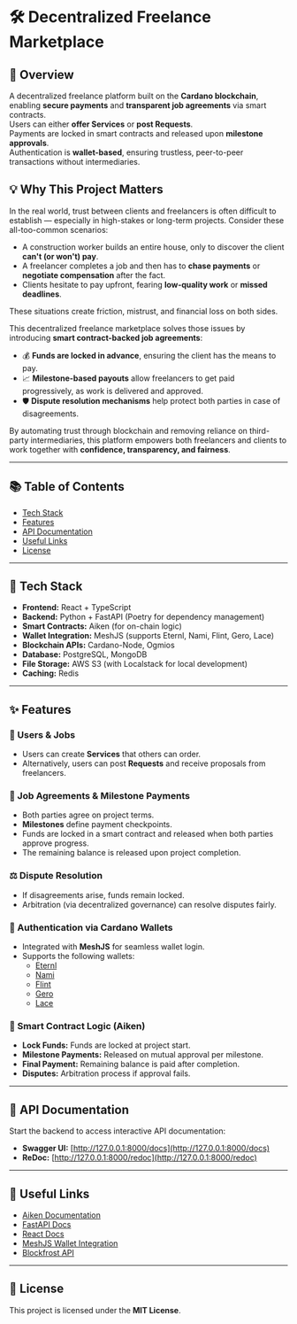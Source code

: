 # 🛠️ Decentralized Freelance Marketplace

## 🚀 Overview

A decentralized freelance platform built on the **Cardano blockchain**, enabling **secure payments** and **transparent job agreements** via smart contracts.  
Users can either **offer Services** or **post Requests**.  
Payments are locked in smart contracts and released upon **milestone approvals**.  
Authentication is **wallet-based**, ensuring trustless, peer-to-peer transactions without intermediaries.

## 💡 Why This Project Matters

In the real world, trust between clients and freelancers is often difficult to establish — especially in high-stakes or long-term projects. Consider these all-too-common scenarios:

- A construction worker builds an entire house, only to discover the client **can't (or won't) pay**.
- A freelancer completes a job and then has to **chase payments** or **negotiate compensation** after the fact.
- Clients hesitate to pay upfront, fearing **low-quality work** or **missed deadlines**.

These situations create friction, mistrust, and financial loss on both sides.

This decentralized freelance marketplace solves those issues by introducing **smart contract-backed job agreements**:

- 💰 **Funds are locked in advance**, ensuring the client has the means to pay.
- 📈 **Milestone-based payouts** allow freelancers to get paid progressively, as work is delivered and approved.
- 🛡️ **Dispute resolution mechanisms** help protect both parties in case of disagreements.

By automating trust through blockchain and removing reliance on third-party intermediaries, this platform empowers both freelancers and clients to work together with **confidence, transparency, and fairness**.


---

## 📚 Table of Contents
- [Tech Stack](#tech-stack)
- [Features](#features)
- [API Documentation](#api-documentation)
- [Useful Links](#useful-links)
- [License](#license)

---

## 🧰 Tech Stack

- **Frontend:** React + TypeScript  
- **Backend:** Python + FastAPI (Poetry for dependency management)
- **Smart Contracts:** Aiken (for on-chain logic)  
- **Wallet Integration:** MeshJS (supports Eternl, Nami, Flint, Gero, Lace)  
- **Blockchain APIs:** Cardano-Node, Ogmios  
- **Database:** PostgreSQL, MongoDB  
- **File Storage:** AWS S3 (with Localstack for local development)  
- **Caching:** Redis  

---

## ✨ Features

### 👥 Users & Jobs
- Users can create **Services** that others can order.
- Alternatively, users can post **Requests** and receive proposals from freelancers.

### 🤝 Job Agreements & Milestone Payments
- Both parties agree on project terms.
- **Milestones** define payment checkpoints.
- Funds are locked in a smart contract and released when both parties approve progress.
- The remaining balance is released upon project completion.

### ⚖️ Dispute Resolution
- If disagreements arise, funds remain locked.
- Arbitration (via decentralized governance) can resolve disputes fairly.

### 🔐 Authentication via Cardano Wallets
- Integrated with **MeshJS** for seamless wallet login.
- Supports the following wallets:
  - [Eternl](https://eternl.io)
  - [Nami](https://namiwallet.io)
  - [Flint](https://flintwallet.io)
  - [Gero](https://gerowallet.io)
  - [Lace](https://www.lace.io)

### 📜 Smart Contract Logic (Aiken)
- **Lock Funds:** Funds are locked at project start.
- **Milestone Payments:** Released on mutual approval per milestone.
- **Final Payment:** Remaining balance is paid after completion.
- **Disputes:** Arbitration process if approval fails.

---

## 🧪 API Documentation

Start the backend to access interactive API documentation:

- **Swagger UI:** [http://127.0.0.1:8000/docs](http://127.0.0.1:8000/docs)  
- **ReDoc:** [http://127.0.0.1:8000/redoc](http://127.0.0.1:8000/redoc)

---

## 🔗 Useful Links

- [Aiken Documentation](https://aiken-lang.org)  
- [FastAPI Docs](https://fastapi.tiangolo.com)  
- [React Docs](https://react.dev)  
- [MeshJS Wallet Integration](https://meshjs.dev)  
- [Blockfrost API](https://blockfrost.io)

---

## 📄 License

This project is licensed under the **MIT License**.
